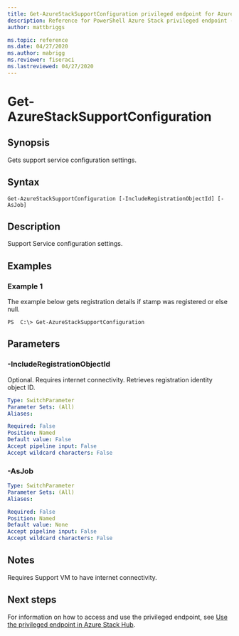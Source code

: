 ```yaml
---
title: Get-AzureStackSupportConfiguration privileged endpoint for Azure Stack Hub
description: Reference for PowerShell Azure Stack privileged endpoint - Get-AzureStackSupportConfiguration
author: mattbriggs

ms.topic: reference
ms.date: 04/27/2020
ms.author: mabrigg
ms.reviewer: fiseraci
ms.lastreviewed: 04/27/2020
---
```


# Get-AzureStackSupportConfiguration

## Synopsis
Gets support service configuration settings.

## Syntax

```
Get-AzureStackSupportConfiguration [-IncludeRegistrationObjectId] [-AsJob]
```

## Description
Support Service configuration settings.

## Examples

### Example 1
The example below gets registration details if stamp was registered or else null.

```
PS  C:\> Get-AzureStackSupportConfiguration
```

## Parameters

### -IncludeRegistrationObjectId
Optional.
Requires internet connectivity.
Retrieves registration identity object ID.

```yaml
Type: SwitchParameter
Parameter Sets: (All)
Aliases:

Required: False
Position: Named
Default value: False
Accept pipeline input: False
Accept wildcard characters: False
```

### -AsJob


```yaml
Type: SwitchParameter
Parameter Sets: (All)
Aliases:

Required: False
Position: Named
Default value: None
Accept pipeline input: False
Accept wildcard characters: False
```

## Notes
Requires Support VM to have internet connectivity.

## Next steps

For information on how to access and use the privileged endpoint, see [Use the privileged endpoint in Azure Stack Hub](https://docs.microsoft.com/azure-stack/operator/azure-stack-privileged-endpoint).